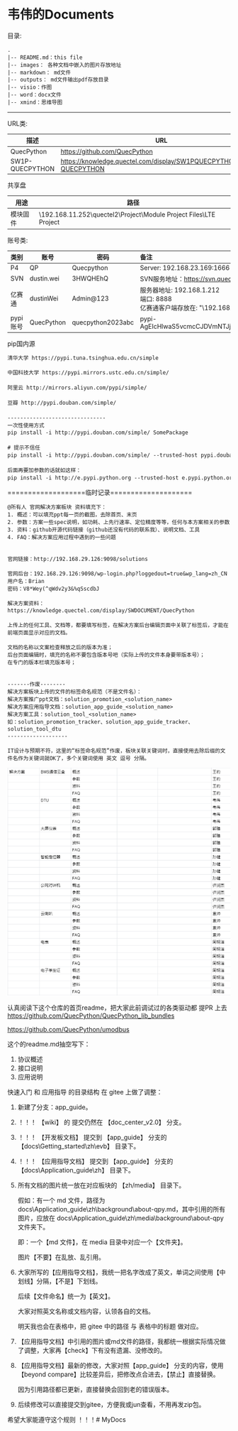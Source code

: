 # 韦伟的Documents

目录:

```reStructuredText
.
|-- README.md：this file
|-- images： 各种文档中嵌入的图片存放地址
|-- markdown： md文件
|-- outputs： md文件输出pdf存放目录
|-- visio：作图
|-- word：docx文件
|-- xmind：思维导图
```

------

URL类:

| 描述            | URL                                                          |
| --------------- | ------------------------------------------------------------ |
| QuecPython      | https://github.com/QuecPython                                |
| SW1P-QUECPYTHON | https://knowledge.quectel.com/display/SW1PQUECPYTHON/SW1P-QUECPYTHON |

共享盘

| 用途     | 路径                                                         |
| -------- | ------------------------------------------------------------ |
| 模块固件 | \\192.168.11.252\quectel2\Project\Module Project Files\LTE Project |



账号类:

| 类别     | 账号       | 密码              | 备注                                                         |
| :------- | ---------- | ----------------- | :----------------------------------------------------------- |
| P4       | QP         | Quecpython        | Server: 192.168.23.169:1666                                  |
| SVN      | dustin.wei | 3HWQHEhQ          | SVN服务地址：https://svn.quectel.com/svn                     |
| 亿赛通   | dustinWei  | Admin@123         | 服务器地址: 192.168.1.212<br />端口: 8888<br />亿赛通客户端存放在:  "\192.168.11.252\部门共享\IT部\免费软件安装包\研发软件\1、亿赛通" |
| pypi账号 | QuecPython | quecpython2023abc | pypi-AgEIcHlwaS5vcmcCJDVmNTJjNGQxLThkYWItNDFlOS04YWYyLWIzNTlkMjAyYjRkZQACKlszLCI5YzAzNDRkMC0wY2Y1LTQwOWQtOTY3Mi01OGFhMGMzMGE5OTEiXQAABiCeYzvYXR64ACpKS66yutF1H8bVHxXeE1XiHt2G8VcQzQ |

pip国内源

```txt
清华大学 https://pypi.tuna.tsinghua.edu.cn/simple

中国科技大学 https://pypi.mirrors.ustc.edu.cn/simple/

阿里云 http://mirrors.aliyun.com/pypi/simple/

豆瓣 http://pypi.douban.com/simple/

-------------------------------
一次性使用方式
pip install -i http://pypi.douban.com/simple/ SomePackage

# 提示不信任
pip install -i http://pypi.douban.com/simple/ --trusted-host pypi.douban.com SomePackage

后面再要加参数的话就如这样：
pip install -i http://e.pypi.python.org --trusted-host e.pypi.python.org --upgrade pip #--upgrade 升级pip

```



===================临时记录====================



```text
@所有人 官网解决方案板块 资料填充下：
1. 概述：可以填充ppt每一页的截图，去除首页、末页
2. 参数：方案一些spec说明，如功耗、上先行速率、定位精度等等，任何与本方案相关的参数
3. 资料：github开源代码链接（github还没有代码的联系我）、说明文档、工具
4. FAQ：解决方案应用过程中遇到的一些问题


官网链接：http://192.168.29.126:9098/solutions

官网后台：192.168.29.126:9098/wp-login.php?loggedout=true&wp_lang=zh_CN
用户名：Brian
密码：V8*Wey(^qWdv2y3&%qSscdbJ

解决方案资料：https://knowledge.quectel.com/display/SWDOCUMENT/QuecPython

上传上的任何工具、文档等，都要填写标签，在解决方案后台编辑页面中关联了标签后，才能在前端页面显示对应的文档。

文档的名称以文案检查释放之后的版本为准；
后台页面编辑时，填充的名称不要包含版本号吧（实际上传的文件本身要带版本号）；
在专门的版本栏填充版本号；


-------作废--------
解决方案板块上传的文件的标签命名规范（不是文件名）：
解决方案推广ppt文档：solution_promotion_<solution_name>
解决方案应用指导文档：solution_app_guide_<solution_name>
解决方案工具：solution_tool_<solution_name>
如：solution_promotion_tracker、solution_app_guide_tracker、solution_tool_dtu
-------------------

IT设计与预期不符，这里的“标签命名规范”作废，板块关联关键词时，直接使用去除后缀的文件名作为关键词就OK了，多个关键词使用 英文 逗号 分隔。
```

![](./markdown/images/微信图片_20230506131032.png)

认真阅读下这个仓库的首页readme，把大家此前调试过的各类驱动都 提PR 上去
https://github.com/QuecPython/QuecPython_lib_bundles



https://github.com/QuecPython/umodbus

这个的readme.md抽空写下：
1. 协议概述
2. 接口说明
3. 应用说明









快速入门 和 应用指导 的目录结构 在 gitee 上做了调整：



1. 新建了分支：app_guide。



2. ！！！ 【wiki】 的 提交仍然在 【doc_center_v2.0】 分支。



3. ！！！ 【开发板文档】 提交到 【app_guide】 分支的 【docs\Getting_started\zh\evb】 目录下。



4. ！！！ 【应用指导文档】 提交到 【app_guide】 分支的 【docs\Application_guide\zh】 目录下。



5. 所有文档的图片统一放在对应板块的 【zh/media】 目录下。

    假如：有一个 md 文件，路径为 docs\Application_guide\zh\background\about-qpy.md，其中引用的所有图片，应放在 docs\Application_guide\zh\media\background\about-qpy 文件夹下。
    
    即：一个【md 文件】，在 media 目录中对应一个【文件夹】。
    
    图片【不要】在乱放、乱引用。



6. 大家所写的【应用指导文档】，我统一把名字改成了英文，单词之间使用【中划线】分隔，【不是】下划线。

    后续【文件命名】统一为【英文】。
    
    大家对照英文名称或文档内容，认领各自的文档。
    
    明天我也会在表格中，把 gitee 中的路径 与 表格中的标题 做对应。



7. 【应用指导文档】中引用的图片或md文件的路径，我都统一根据实际情况做了调整，大家再【check】下有没有遗漏、没修改的。



8. 【应用指导文档】最新的修改，大家对照【app_guide】 分支的内容，使用【beyond compare】比较差异后，把修改点合进去，【禁止】直接替换。

    因为引用路径都已更新，直接替换会回到老的错误版本。



9. 后续修改可以直接提交到gitee，方便我或jun查看，不用再发zip包。



希望大家能遵守这个规则 ！！！# MyDocs

